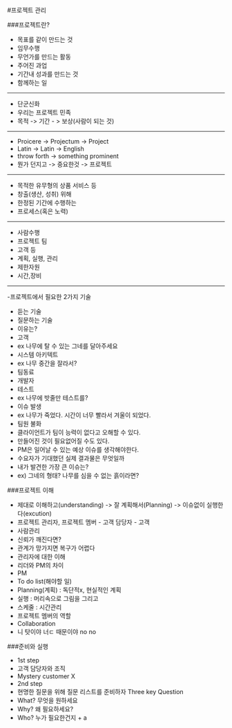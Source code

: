 #프로젝트 관리

###프로젝트란?
- 목표를 같이 만드는 것
- 임무수행
- 무언가를 만드는 활동
- 주어진 과업
- 기간내 성과를 만드는 것
- 함께하는 일
***
- 단군신화
 - 우리는 프로젝트 민족
 - 목적 -> 기간 - > 보상(사람이 되는 것)
 ***
 - Proicere -> Projectum -> Project
 - Latin -> Latin -> English
 - throw forth -> something prominent
 - 뭔가 던지고 -> 중요한것 -> 프로젝트
***
- 목적한 유무형의 상품 서비스 등
- 창출(생산, 성취) 위해
- 한정된 기간에 수행하는
- 프로세스(혹은 노력)
***
- 사람수행
 - 프로젝트 팀
 - 고객 등
- 계획, 실행, 관리
- 제한자원
 - 시간,장비
***
-프로젝트에서 필요한 2가지 기술
 - 듣는 기술
 - 질문하는 기술
- 이유는?
 - 고객 
  - ex 나무에 탈 수 있는 그네를 달아주세요
 - 시스템 아키텍트
  - ex 나무 중간을 잘라서?
 - 팀동료
 - 개발자
 - 테스트
  - ex 나무에 밧줄만 테스트를?
- 이슈 발생
 - ex 나무가 죽었다. 시간이 너무 빨라서 겨울이 되었다.
 - 팀원 불화
 - 클라이언트가 팀이 능력이 없다고 오해할 수 있다.
 - 만들어진 것이 필요없어질 수도 있다.
 - PM은 일어날 수 있는 예상 이슈를 생각해야한다.
 - 수요자가 기대했던 실제 결과물은 무엇일까
 - 내가 발견한 가장 큰 이슈는?
  - ex) 그네의 형태? 나무를 심을 수 없는 흙이라면?

###프로젝트 이해
- 제대로 이해하고(understanding) -> 잘 계획해서(Planning) -> 이슈없이 실행한다(excution)
- 프로젝트 관리자, 프로젝트 멤버 - 고객 담당자 - 고객
- 사람관리
 - 신뢰가 깨진다면?
 - 관계가 망가지면 복구가 어렵다
- 관리자에 대한 이해
 - 리더와 PM의 차이
- PM
 - To do list(해야할 일)
 - Planning(계획) : 독단적x, 현실적인 계획
 - 실행 : 머리속으로 그림을 그리고
 - 스케줄 : 시간관리
- 프로젝트 멤버의 역할
 - Collaboration
 - 니 탓이야 너ㄷ 때문이야 no no

###준비와 실행
- 1st step
 - 고객 담당자와 조직
 - Mystery customer X
- 2nd step
 - 현명한 질문을 위해 질문 리스트를 준비하자 Three key Question
 - What? 무엇을 원하세요
 - Why? 왜 필요하세요?
 - Who? 누가 필요한건지 + a
